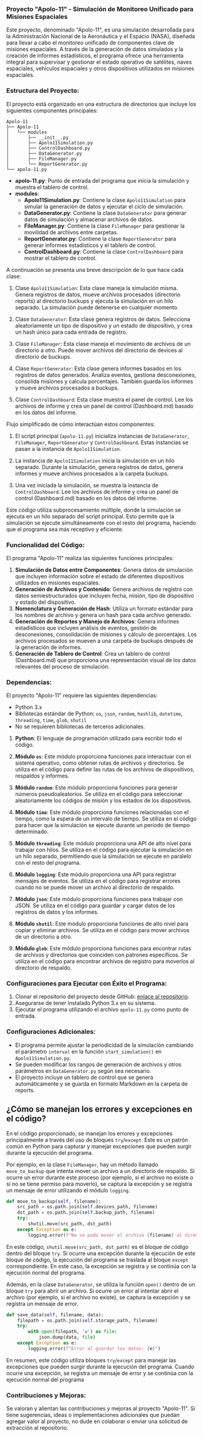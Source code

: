 ### Proyecto "Apolo-11" - Simulación de Monitoreo Unificado para Misiones Espaciales

Este proyecto, denominado "Apolo-11", es una simulación desarrollada para la Administración Nacional de la Aeronáutica y el Espacio (NASA), diseñada para llevar a cabo el monitoreo unificado de componentes clave de misiones espaciales. A través de la generación de datos simulados y la creación de informes estadísticos, el programa ofrece una herramienta integral para supervisar y gestionar el estado operativo de satélites, naves espaciales, vehículos espaciales y otros dispositivos utilizados en misiones espaciales.

### Estructura del Proyecto:

El proyecto está organizado en una estructura de directorios que incluye los siguientes componentes principales:

```
Apolo-11
├── Apolo-11
│   └── modules
│       ├── __init__.py
│       ├── Apolo11Simulation.py
│       ├── ControlDashboard.py
│       ├── DataGenerator.py
│       ├── FileManager.py
│       └── ReportGenerator.py
└── apolo-11.py
```


- **apolo-11.py**: Punto de entrada del programa que inicia la simulación y muestra el tablero de control.
- **modules**:
  - **Apolo11Simulation.py**: Contiene la clase `Apolo11Simulation` para simular la generación de datos y ejecutar el ciclo de simulación.
  - **DataGenerator.py**: Contiene la clase `DataGenerator` para generar datos de simulación y almacenar archivos de datos.
  - **FileManager.py**: Contiene la clase `FileManager` para gestionar la movilidad de archivos entre carpetas.
  - **ReportGenerator.py**: Contiene la clase `ReportGenerator` para generar informes estadísticos y el tablero de control.
  - **ControlDashboard.py**: Contiene la clase `ControlDashboard` para mostrar el tablero de control.

A continuación se presenta una breve descripción de lo que hace cada clase:

1. Clase `Apolo11Simulation`: Esta clase maneja la simulación misma. Genera registros de datos, mueve archivos procesados (directorio reports) al directorio buckups y ejecuta la simulación en un hilo separado. La simulación puede detenerse en cualquier momento.

2. Clase `DataGenerator`: Esta clase genera registros de datos. Selecciona aleatoriamente un tipo de dispositivo y un estado de dispositivo, y crea un hash único para cada entrada de registro.

3. Clase `FileManager`: Esta clase maneja el movimiento de archivos de un directorio a otro. Puede mover archivos del directorio de devices al directorio de buckups.

4. Clase `ReportGenerator`: Esta clase genera informes basados en los registros de datos generados. Analiza eventos, gestiona desconexiones, consolida misiones y calcula porcentajes. También guarda los informes y mueve archivos procesados a buckups.

5. Clase `ControlDashboard`: Esta clase muestra el panel de control. Lee los archivos de informe y crea un panel de control (Dashboard.md) basado en los datos del informe.

Flujo simplificado de cómo interactúan estos componentes:

1. El script principal (`apolo-11.py`) inicializa instancias de `DataGenerator`, `FileManager`, `ReportGenerator` y `ControlDashboard`. Estas instancias se pasan a la instancia de `Apolo11Simulation`.

2. La instancia de `Apolo11Simulation` inicia la simulación en un hilo separado. Durante la simulación, genera registros de datos, genera informes y mueve archivos procesados a la carpeta buckups.

3. Una vez iniciada la simulación, se muestra la instancia de `ControlDashboard`. Lee los archivos de informe y crea un panel de control (Dashboard.md) basado en los datos del informe.

Este código utiliza subprocesamiento múltiple, donde la simulación se ejecuta en un hilo separado del script principal. Esto permite que la simulación se ejecute simultáneamente con el resto del programa, haciendo que el programa sea más receptivo y eficiente.

### Funcionalidad del Código:

El programa "Apolo-11" realiza las siguientes funciones principales:

1. **Simulación de Datos entre Componentes**: Genera datos de simulación que incluyen información sobre el estado de diferentes dispositivos utilizados en misiones espaciales.
2. **Generación de Archivos y Contenido**: Genera archivos de registro con datos semiestructurados que incluyen fecha, misión, tipo de dispositivo y estado del dispositivo.
3. **Nomenclatura y Generación de Hash**: Utiliza un formato estándar para los nombres de archivo y genera un hash para cada archivo generado.
4. **Generación de Reportes y Manejo de Archivos**: Genera informes estadísticos que incluyen análisis de eventos, gestión de desconexiones, consolidación de misiones y cálculo de porcentajes. Los archivos procesados se mueven a una carpeta de buckups después de la generación de informes.
5. **Generación de Tablero de Control**: Crea un tablero de control (Dashboard.md) que proporciona una representación visual de los datos relevantes del proceso de simulación.

### Dependencias:

El proyecto "Apolo-11" requiere las siguientes dependencias:

- Python 3.x
- Bibliotecas estándar de Python: `os`, `json`, `random`, `hashlib`, `datetime`, `threading`, `time`, `glob`, `shutil`
- No se requieren bibliotecas de terceros adicionales.


1. **Python**: El lenguaje de programación utilizado para escribir todo el código.

2. **Módulo `os`**: Este módulo proporciona funciones para interactuar con el sistema operativo, como obtener rutas de archivos y directorios. Se utiliza en el código para definir las rutas de los archivos de dispositivos, respaldos y informes.

3. **Módulo `random`**: Este módulo proporciona funciones para generar números pseudoaleatorios. Se utiliza en el código para seleccionar aleatoriamente los códigos de misión y los estados de los dispositivos.

4. **Módulo `time`**: Este módulo proporciona funciones relacionadas con el tiempo, como la espera de un intervalo de tiempo. Se utiliza en el código para hacer que la simulación se ejecute durante un período de tiempo determinado.

5. **Módulo `threading`**: Este módulo proporciona una API de alto nivel para trabajar con hilos. Se utiliza en el código para ejecutar la simulación en un hilo separado, permitiendo que la simulación se ejecute en paralelo con el resto del programa.

6. **Módulo `logging`**: Este módulo proporciona una API para registrar mensajes de eventos. Se utiliza en el código para registrar errores cuando no se puede mover un archivo al directorio de respaldo.

7. **Módulo `json`**: Este módulo proporciona funciones para trabajar con JSON. Se utiliza en el código para guardar y cargar datos de los registros de datos y los informes.

8. **Módulo `shutil`**: Este módulo proporciona funciones de alto nivel para copiar y eliminar archivos. Se utiliza en el código para mover archivos de un directorio a otro.

9. **Módulo `glob`**: Este módulo proporciona funciones para encontrar rutas de archivos y directorios que coinciden con patrones específicos. Se utiliza en el código para encontrar archivos de registro para moverlos al directorio de respaldo.
### Configuraciones para Ejecutar con Éxito el Programa:

1. Clonar el repositorio del proyecto desde GitHub: [enlace al repositorio](https://github.com/Annubis1709/apolo-11).
2. Asegurarse de tener instalado Python 3.x en su sistema.
3. Ejecutar el programa utilizando el archivo `apolo-11.py` como punto de entrada.

### Configuraciones Adicionales:

- El programa permite ajustar la periodicidad de la simulación cambiando el parámetro `interval` en la función `start_simulation()` en `Apolo11Simulation.py`.
- Se pueden modificar los rangos de generación de archivos y otros parámetros en `DataGenerator.py` según sea necesario.
- El proyecto incluye un tablero de control que se genera automáticamente y se guarda en formato Markdown en la carpeta de reports.

## ¿Cómo se manejan los errores y excepciones en el código?
En el código proporcionado, se manejan los errores y excepciones principalmente a través del uso de bloques `try`/`except`. Este es un patrón común en Python para capturar y manejar excepciones que pueden surgir durante la ejecución del programa.

Por ejemplo, en la clase `FileManager`, hay un método llamado `move_to_backup` que intenta mover un archivo a un directorio de respaldo. Si ocurre un error durante este proceso (por ejemplo, si el archivo no existe o si no se tiene permiso para moverlo), se captura la excepción y se registra un mensaje de error utilizando el módulo `logging`.

```python
def move_to_backup(self, filename):
    src_path = os.path.join(self.devices_path, filename)
    dst_path = os.path.join(self.backup_path, filename)
    try:
        shutil.move(src_path, dst_path)
    except Exception as e:
        logging.error(f"No se pudo mover el archivo {filename} al directorio backup: {e}")
```

En este código, `shutil.move(src_path, dst_path)` es el bloque de código dentro del bloque `try`. Si ocurre una excepción durante la ejecución de este bloque de código, la ejecución del programa se traslada al bloque `except` correspondiente. En este caso, la excepción se registra y se continúa con la ejecución normal del programa.

Además, en la clase `DataGenerator`, se utiliza la función `open()` dentro de un bloque `try` para abrir un archivo. Si ocurre un error al intentar abrir el archivo (por ejemplo, si el archivo no existe), se captura la excepción y se registra un mensaje de error.

```python
def save_data(self, filename, data):
    filepath = os.path.join(self.storage_path, filename)
    try:
        with open(filepath, 'w') as file:
            json.dump(data, file)
    except Exception as e:
        logging.error(f"Error al guardar los datos: {e}")
```

En resumen, este código utiliza bloques `try`/`except` para manejar las excepciones que pueden surgir durante la ejecución del programa. Cuando ocurre una excepción, se registra un mensaje de error y se continúa con la ejecución normal del programa
### Contribuciones y Mejoras:

Se valoran y alientan las contribuciones y mejoras al proyecto "Apolo-11". Si tiene sugerencias, ideas o implementaciones adicionales que puedan agregar valor al proyecto, no dude en colaborar o enviar una solicitud de extracción al repositorio.